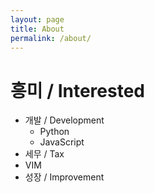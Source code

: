 ```yaml
---
layout: page
title: About
permalink: /about/
---
```


# 흥미 / Interested

- 개발 / Development
    - Python
    - JavaScript
- 세무 / Tax
- VIM 
- 성장 / Improvement

